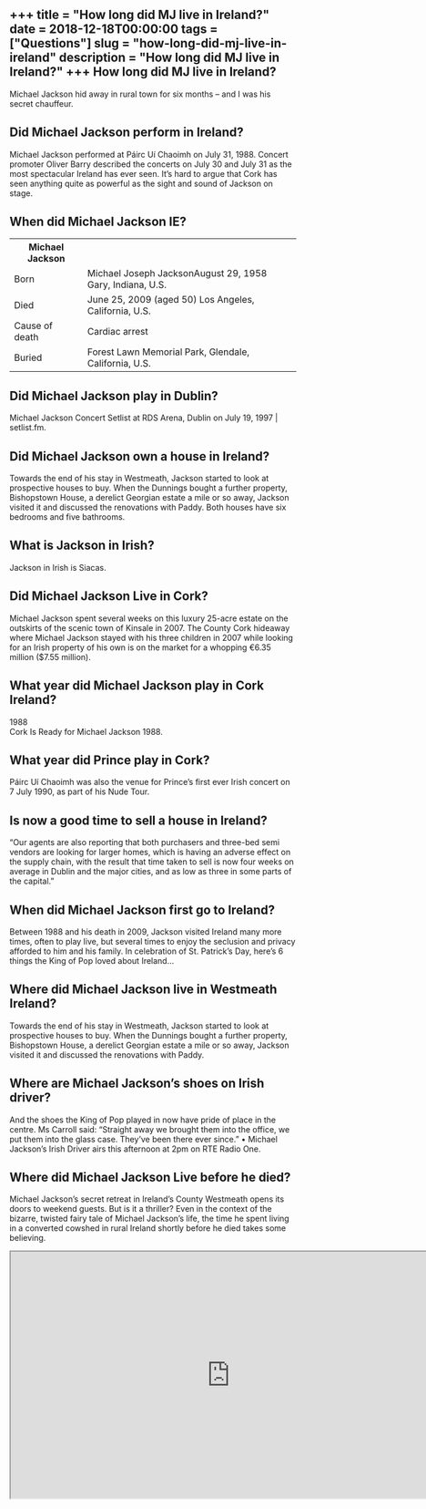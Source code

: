 +++
title = "How long did MJ live in Ireland?"
date = 2018-12-18T00:00:00
tags = ["Questions"]
slug = "how-long-did-mj-live-in-ireland"
description = "How long did MJ live in Ireland?"
+++
How long did MJ live in Ireland?
--------------------------------

Michael Jackson hid away in rural town for six months – and I was his secret chauffeur.

Did Michael Jackson perform in Ireland?
---------------------------------------

Michael Jackson performed at Páirc Uí Chaoimh on July 31, 1988. Concert promoter Oliver Barry described the concerts on July 30 and July 31 as the most spectacular Ireland has ever seen. It’s hard to argue that Cork has seen anything quite as powerful as the sight and sound of Jackson on stage.

When did Michael Jackson IE?
----------------------------

<table><tr><th>Michael Jackson</th></tr><tr><td>Born</td><td>Michael Joseph JacksonAugust 29, 1958 Gary, Indiana, U.S.</td></tr><tr><td>Died</td><td>June 25, 2009 (aged 50) Los Angeles, California, U.S.</td></tr><tr><td>Cause of death</td><td>Cardiac arrest</td></tr><tr><td>Buried</td><td>Forest Lawn Memorial Park, Glendale, California, U.S.</td></tr></table>

Did Michael Jackson play in Dublin?
-----------------------------------

Michael Jackson Concert Setlist at RDS Arena, Dublin on July 19, 1997 | setlist.fm.

Did Michael Jackson own a house in Ireland?
-------------------------------------------

Towards the end of his stay in Westmeath, Jackson started to look at prospective houses to buy. When the Dunnings bought a further property, Bishopstown House, a derelict Georgian estate a mile or so away, Jackson visited it and discussed the renovations with Paddy. Both houses have six bedrooms and five bathrooms.

What is Jackson in Irish?
-------------------------

Jackson in Irish is Siacas.

Did Michael Jackson Live in Cork?
---------------------------------

Michael Jackson spent several weeks on this luxury 25-acre estate on the outskirts of the scenic town of Kinsale in 2007. The County Cork hideaway where Michael Jackson stayed with his three children in 2007 while looking for an Irish property of his own is on the market for a whopping €6.35 million ($7.55 million).

What year did Michael Jackson play in Cork Ireland?
---------------------------------------------------

1988  
Cork Is Ready for Michael Jackson 1988.

What year did Prince play in Cork?
----------------------------------

Páirc Uí Chaoimh was also the venue for Prince’s first ever Irish concert on 7 July 1990, as part of his Nude Tour.

Is now a good time to sell a house in Ireland?
----------------------------------------------

“Our agents are also reporting that both purchasers and three-bed semi vendors are looking for larger homes, which is having an adverse effect on the supply chain, with the result that time taken to sell is now four weeks on average in Dublin and the major cities, and as low as three in some parts of the capital.”

When did Michael Jackson first go to Ireland?
---------------------------------------------

Between 1988 and his death in 2009, Jackson visited Ireland many more times, often to play live, but several times to enjoy the seclusion and privacy afforded to him and his family. In celebration of St. Patrick’s Day, here’s 6 things the King of Pop loved about Ireland…

Where did Michael Jackson live in Westmeath Ireland?
----------------------------------------------------

Towards the end of his stay in Westmeath, Jackson started to look at prospective houses to buy. When the Dunnings bought a further property, Bishopstown House, a derelict Georgian estate a mile or so away, Jackson visited it and discussed the renovations with Paddy.

Where are Michael Jackson’s shoes on Irish driver?
--------------------------------------------------

And the shoes the King of Pop played in now have pride of place in the centre. Ms Carroll said: “Straight away we brought them into the office, we put them into the glass case. They’ve been there ever since.” • Michael Jackson’s Irish Driver airs this afternoon at 2pm on RTE Radio One.

Where did Michael Jackson Live before he died?
----------------------------------------------

Michael Jackson’s secret retreat in Ireland’s County Westmeath opens its doors to weekend guests. But is it a thriller? Even in the context of the bizarre, twisted fairy tale of Michael Jackson’s life, the time he spent living in a converted cowshed in rural Ireland shortly before he died takes some believing.

<iframe allow="accelerometer; autoplay; clipboard-write; encrypted-media; gyroscope; picture-in-picture" allowfullscreen="" class="__youtube_prefs__  epyt-is-override  no-lazyload" data-no-lazy="1" data-origheight="433" data-origwidth="770" data-skipgform_ajax_framebjll="" height="433" id="_ytid_64663" loading="lazy" src="https://www.youtube.com/embed/wNQrhJXnlOc?enablejsapi=1&autoplay=0&cc_load_policy=0&cc_lang_pref=&iv_load_policy=1&loop=0&modestbranding=0&rel=1&fs=1&playsinline=0&autohide=2&theme=dark&color=red&controls=1&" title="YouTube player" width="770"></iframe>